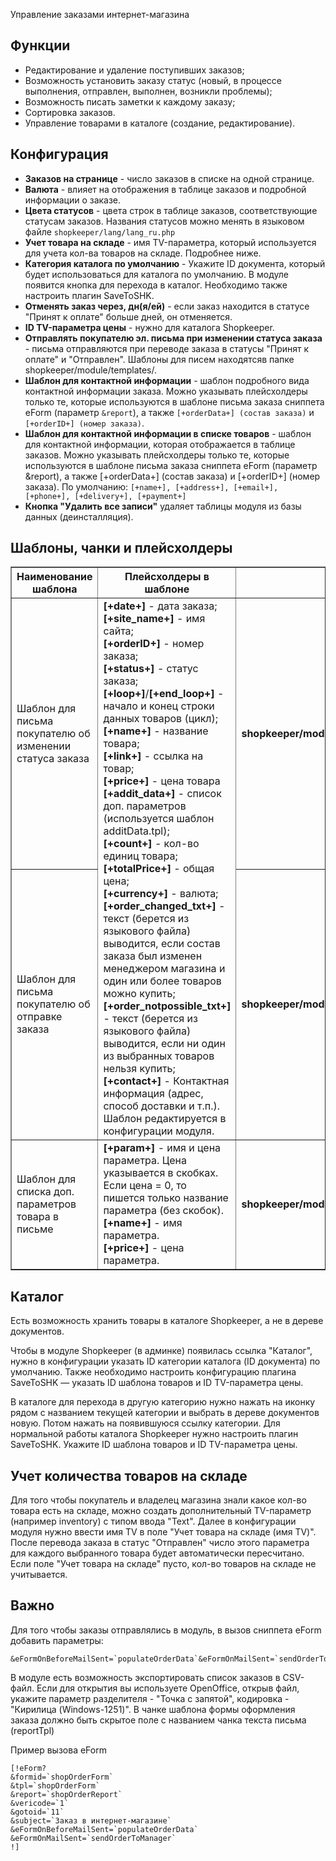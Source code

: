 Управление заказами интернет-магазина
## Функции ##
- Редактирование и удаление поступивших заказов;
- Возможность установить заказу статус (новый, в процессе выполнения, отправлен, выполнен, возникли проблемы);
- Возможность писать заметки к каждому заказу;
- Сортировка заказов.
- Управление товарами в каталоге (создание, редактирование).

## Конфигурация ##
- **Заказов на странице** -  число заказов в списке на одной странице.
- **Валюта** - влияет на отображения в таблице заказов и подробной информации о заказе.
- **Цвета статусов** - цвета строк в таблице заказов, соответствующие статусам заказов. Названия статусов можно менять в языковом файле `shopkeeper/lang/lang_ru.php`
- **Учет товара на складе** - имя TV-параметра, который используется для учета кол-ва товаров на складе. Подробнее ниже.
- **Категория каталога по умолчанию** - Укажите ID документа, который будет использоваться для каталога по умолчанию. В модуле появится кнопка для перехода в каталог. Необходимо также настроить плагин SaveToSHK.
- **Отменять заказ через, дн(я/ей)** - если заказ находится в статусе "Принят к оплате" больше дней, он отменяется.
- **ID TV-параметра цены** - нужно для каталога Shopkeeper.
- **Отправлять покупателю эл. письма при изменении статуса заказа** - письма отправляются при переводе заказа в статусы "Принят к оплате" и "Отправлен". Шаблоны для писем находятсяв папке shopkeeper/module/templates/.
- **Шаблон для контактной информации** - шаблон подробного вида контактной информации заказа. Можно указывать плейсхолдеры только те, которые используются в шаблоне письма заказа сниппета eForm (параметр `&report`), а также `[+orderData+] (состав заказа)` и `[+orderID+] (номер заказа)`.
- **Шаблон для контактной информации в списке товаров** - шаблон для контактной информации, которая отображается в таблице заказов.
Можно указывать плейсхолдеры только те, которые используются в шаблоне письма заказа сниппета eForm (параметр &report), а также [+orderData+] (состав заказа) и [+orderID+] (номер заказа). 
По умолчанию: `[+name+], [+address+], [+email+], [+phone+], [+delivery+], [+payment+]`
- **Кнопка "Удалить все записи"** удаляет таблицы модуля из базы данных (деинсталляция).

## Шаблоны, чанки и плейсхолдеры ##
<table border="1" cellpadding="5">
<tbody><tr>
  <th>Наименование шаблона</th>
  <th>Плейсхолдеры в шаблоне</th>
  <th>Примечание</th>
</tr>
<tr>
  <td>Шаблон для письма покупателю об изменении статуса заказа</td>
  <td rowspan="2">
    <b>[+date+]</b> - дата заказа;<br>
    <b>[+site_name+]</b> - имя сайта;<br>
    <b>[+orderID+]</b> - номер заказа;<br>
    <b>[+status+]</b> - статус заказа;<br>
    <b>[+loop+]</b>/<b>[+end_loop+]</b> - начало и конец строки данных товаров (цикл);<br>
    <b>[+name+]</b> - название товара;<br>
    <b>[+link+]</b> - ссылка на товар;<br>
    <b>[+price+]</b> - цена товара<br>
    <b>[+addit_data+]</b> - список доп. параметров (используется шаблон additData.tpl);<br>
    <b>[+count+]</b> - кол-во единиц товара;<br>
    <b>[+totalPrice+]</b> - общая цена;<br>
    <b>[+currency+]</b> - валюта;<br>
    <b>[+order_changed_txt+]</b> - текст (берется из языкового файла) выводится, если состав заказа был изменен менеджером магазина и один или более товаров можно купить;<br>
    <b>[+order_notpossible_txt+]</b> - текст (берется из языкового файла) выводится, если ни один из выбранных товаров нельзя купить;<br>
    <!--b>&#91;+if_changed+&#93;</b>/<b>&#91;+end_if+&#93;</b> - Текст между этих плейсхолдеров будет отправляться, если состав заказа был изменен менеджером (например удален какой-то товар).<br-->
    <b>[+contact+]</b> - Контактная информация (адрес, способ доставки и т.п.). Шаблон редактируется в конфигурации модуля.
  </td>
  <td><b>shopkeeper/module/templates/mail_changeStatus.tpl</b></td>
</tr>
<tr>
  <td>Шаблон для письма покупателю об отправке заказа</td>
  <td><b>shopkeeper/module/templates/mail_shipped.tpl</b></td>
</tr>
<tr>
  <td>Шаблон для списка доп. параметров товара в письме</td>
  <td>
    <b>[+param+]</b> - имя и цена параметра. Цена указывается в скобках. Если цена = 0, то пишется только название параметра (без скобок).<br>
    <b>[+name+]</b> - имя параметра.<br>
    <b>[+price+]</b> - цена параметра.
  </td>
  <td><b>shopkeeper/module/templates/additData.tpl</b></td>
</tr>
</tbody></table>

## Каталог ##
Есть возможность хранить товары в каталоге Shopkeeper, а не в дереве документов.

Чтобы в модуле Shopkeeper (в админке) появилась ссылка "Каталог", нужно в конфигурации указать ID категории каталога (ID документа) по умолчанию.
Также необходимо настроить конфигурацию плагина SaveToSHK — указать ID шаблона товаров и ID TV-параметра цены.

В каталоге для перехода в другую категорию нужно нажать на иконку рядом с названием текущей категории и выбрать в дереве документов новую. Потом нажать на появившуюся ссылку категории.
Для нормальной работы каталога Shopkeeper нужно настроить плагин SaveToSHK. Укажите ID шаблона товаров и ID TV-параметра цены.

## Учет количества товаров на складе ##
Для того чтобы покупатель и владелец магазина знали какое кол-во товара есть на складе, можно создать дополнительный TV-параметр (например inventory) с типом ввода "Text". Далее в конфигурации модуля нужно ввести имя TV в поле "Учет товара на складе (имя TV)". После перевода заказа в статус "Отправлен" число этого параметра для каждого выбранного товара будет автоматически пересчитано. Если поле "Учет товара на складе" пусто, кол-во товаров на складе не учитывается.

## Важно ##
Для того чтобы заказы отправлялись в модуль, в вызов сниппета eForm добавить параметры:
```
&eFormOnBeforeMailSent=`populateOrderData`&eFormOnMailSent=`sendOrderToManager`
```

В модуле есть возможность экспортировать список заказов в CSV-файл. Если для открытия вы используете OpenOffice, открыв файл, укажите параметр разделителя - "Точка с запятой", кодировка - "Кирилица (Windows-1251)".
В чанке шаблона формы оформления заказа должно быть скрытое поле с названием чанка текста письма (reportTpl) <input type="hidden" name="reportTpl" value="shopOrderReport" />

Пример вызова eForm

```
[!eForm?
&formid=`shopOrderForm`
&tpl=`shopOrderForm`
&report=`shopOrderReport`
&vericode=`1`
&gotoid=`11`
&subject=`Заказ в интернет-магазине`
&eFormOnBeforeMailSent=`populateOrderData`
&eFormOnMailSent=`sendOrderToManager`
!] 
```